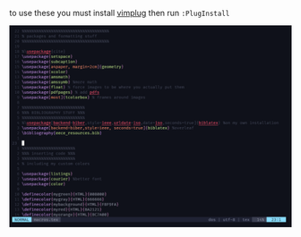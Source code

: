 to use these you must install [vimplug](https://github.com/junegunn/vim-plug) then run ``:PlugInstall`` 

![screenshot](image.png)
